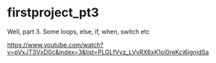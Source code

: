 # firstproject_pt3

Well, part 3. 
Some loops, else, if, when, switch etc

https://www.youtube.com/watch?v=pVxJT3VxD0c&index=3&list=PLGLfVvz_LVvRX6xK1oi0reKci6ignjdSa
